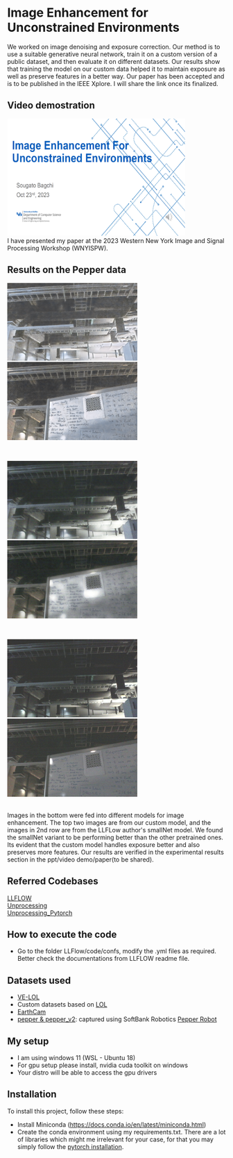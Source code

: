 #  Image Enhancement for Unconstrained Environments 
We worked on image denoising and exposure correction. Our method is to use a suitable generative neural network, train it on a custom version of a public dataset, and then evaluate it on different datasets. Our results show that training the model on our custom data helped it to maintain exposure as well as preserve features in a better way. Our paper has been accepted and is to be published in the IEEE Xplore. I will share the link once its finalized.

## Video demostration
<a href="https://youtu.be/SIXKh6Qd0nI">
   <img src="https://github.com/sougato97/image_enhancement/blob/master/readme_files/ppt_thumbnail.png" width="410" height="270" />
</a>
<br>
I have presented my paper at the 2023 Western New York Image and Signal Processing Workshop (WNYISPW). 
<br>

## Results on the Pepper data
<p float="left">
  <img src="https://github.com/sougato97/image_enhancement/blob/master/readme_files/custom_v3_img1.png" width="300" />
  <img src="https://github.com/sougato97/image_enhancement/blob/master/readme_files/custom_v3_img2.png" width="300" /> 
</p>
<br>
<p float="left">
  <img src="https://github.com/sougato97/image_enhancement/blob/master/readme_files/1_smallNet.jpg" width="300" />
  <img src="https://github.com/sougato97/image_enhancement/blob/master/readme_files/2_smallNet.jpg" width="300" /> 
</p>
<br>
<p float="left">
  <img src="https://github.com/sougato97/image_enhancement/blob/master/datasets/pepper/low/1.png" width="300" />
  <img src="https://github.com/sougato97/image_enhancement/blob/master/datasets/pepper/low/2.png" width="300" /> 
</p>
<br>
Images in the bottom were fed into different models for image enhancement. The top two images are from our custom model, and the images in 2nd row are from the LLFLow author's smallNet model. We found the smallNet variant to be performing better than the other pretrained ones. Its evident that the custom model handles exposure better and also preserves more features. Our results are verified in the experimental results section in the ppt/video demo/paper(to be shared). 

## Referred Codebases
[LLFLOW](https://github.com/wyf0912/LLFlow) <br>
[Unprocessing](https://github.com/timothybrooks/unprocessing) <br>
[Unprocessing_Pytorch](https://github.com/aasharma90/UnprocessDenoising_PyTorch)

## How to execute the code 
- Go to the folder LLFlow/code/confs, modify the .yml files as required. Better check the documentations from LLFLOW readme file. 

## Datasets used
- [VE-LOL](https://flyywh.github.io/IJCV2021LowLight_VELOL/)
- Custom datasets based on [LOL](https://daooshee.github.io/BMVC2018website/)
- [EarthCam](https://www.earthcam.com/usa/newyork/worldtradecenter/?cam=skyline_g)
- [pepper & pepper_v2](https://github.com/sougato97/image_enhancement/tree/master/datasets): captured using SoftBank Robotics [Pepper Robot](https://us.softbankrobotics.com/pepper)

## My setup 
- I am using windows 11 (WSL - Ubuntu 18)
- For gpu setup please install, nvidia cuda toolkit on windows 
- Your distro will be able to access the gpu drivers

## Installation
To install this project, follow these steps:
- Install Miniconda (https://docs.conda.io/en/latest/miniconda.html)
- Create the conda environment using my requirements.txt. There are a lot of libraries which might me irrelevant for your case, for that you may simply follow the [pytorch installation](https://pytorch.org/). 


